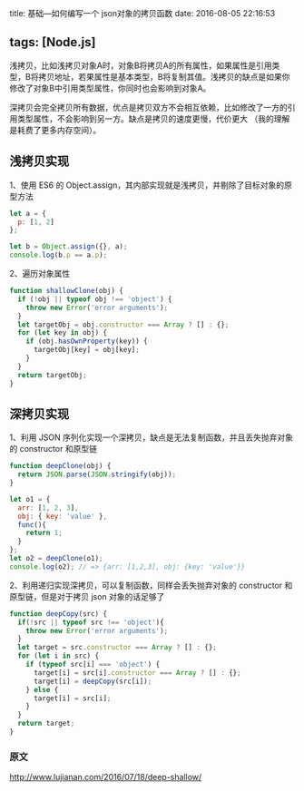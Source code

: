 title: 基础—如何编写一个 json对象的拷贝函数
date: 2016-08-05 22:16:53

tags: [Node.js]
---
浅拷贝，比如浅拷贝对象A时，对象B将拷贝A的所有属性，如果属性是引用类型，B将拷贝地址，若果属性是基本类型，B将复制其值。浅拷贝的缺点是如果你修改了对象B中引用类型属性，你同时也会影响到对象A。

深拷贝会完全拷贝所有数据，优点是拷贝双方不会相互依赖，比如修改了一方的引用类型属性，不会影响到另一方。缺点是拷贝的速度更慢，代价更大 （我的理解是耗费了更多内存空间）。

## 浅拷贝实现

1、使用 ES6 的 Object.assign，其内部实现就是浅拷贝，并剔除了目标对象的原型方法

```javascript
let a = {
  p: [1, 2]
};

let b = Object.assign({}, a);
console.log(b.p == a.p);
```

2、遍历对象属性

```javascript
function shallowClone(obj) {
  if (!obj || typeof obj !== 'object') {
    throw new Error('error arguments');
  }
  let targetObj = obj.constructor === Array ? [] : {};
  for (let key in obj) {
    if (obj.hasOwnProperty(key)) {
      targetObj[key] = obj[key];
    }
  }
  return targetObj;
}
```

## 深拷贝实现

1、利用 JSON 序列化实现一个深拷贝，缺点是无法复制函数，并且丢失抛弃对象的 constructor 和原型链

```javascript
function deepClone(obj) {
  return JSON.parse(JSON.stringify(obj));
}

let o1 = {
  arr: [1, 2, 3],
  obj: { key: 'value' },
  func(){
    return 1;
  }
};
let o2 = deepClone(o1);
console.log(o2); // => {arr: [1,2,3], obj: {key: 'value'}}
```

2、利用递归实现深拷贝，可以复制函数，同样会丢失抛弃对象的 constructor 和原型链，但是对于拷贝 json 对象的话足够了

```javascript
function deepCopy(src) {
  if(!src || typeof src !== 'object'){
    throw new Error('error arguments');
  }
  let target = src.constructor === Array ? [] : {};
  for (let i in src) {
    if (typeof src[i] === 'object') {
      target[i] = src[i].constructor === Array ? [] : {};
      target[i] = deepCopy(src[i]);
    } else {
      target[i] = src[i];
    }
  }
  return target;
}
```
### 原文
http://www.lujianan.com/2016/07/18/deep-shallow/